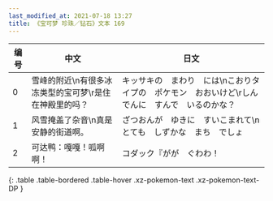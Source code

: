 ```yaml
---
last_modified_at: 2021-07-18 13:27
title: 《宝可梦 珍珠／钻石》文本 169
---
```

| 编号 | 中文 | 日文 |
| ---- | ---- | ---- |
| 0 | 雪峰的附近\n有很多冰冻类型的宝可梦\r是住在神殿里的吗？ | キッサキの　まわり　には\nこおりタイプの　ポケモン　おおいけど\rしんでんに　すんで　いるのかな？ |
| 1 | 风雪掩盖了杂音\n真是安静的街道啊。 | ざつおんが　ゆきに　すいこまれて\nとても　しずかな　まち　でしょ |
| 2 | 可达鸭：嘎嘎！呱啊啊！ | コダック『がが　ぐわわ！ |
{: .table .table-bordered .table-hover .xz-pokemon-text .xz-pokemon-text-DP }